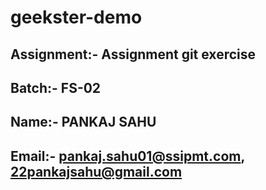 # geekster-demo

## Assignment:- Assignment git exercise

## Batch:- FS-02

## Name:- PANKAJ SAHU

## Email:- pankaj.sahu01@ssipmt.com,  22pankajsahu@gmail.com 
